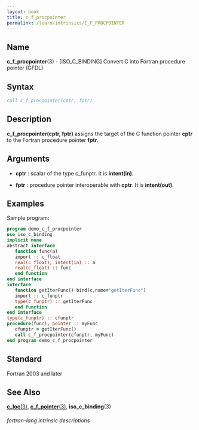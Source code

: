 ```yaml
---
layout: book
title: c_f_procpointer
permalink: /learn/intrinsics/C_F_PROCPOINTER
---
```

## __Name__

__c\_f\_procpointer__(3) - \[ISO\_C\_BINDING\] Convert C into Fortran procedure pointer
(GFDL)

## __Syntax__
```fortran
call c_f_procpointer(cptr, fptr)
```
## __Description__

__c\_f\_procpointer(cptr, fptr)__ assigns the target of the C function
pointer __cptr__ to the Fortran procedure pointer __fptr__.

## __Arguments__

  - __cptr__
    : scalar of the type c\_funptr. It is __intent(in)__.

  - __fptr__
    : procedure pointer interoperable with __cptr__. It is __intent(out)__.

## __Examples__

Sample program:

```fortran
program demo_c_f_procpointer
use iso_c_binding
implicit none
abstract interface
   function func(a)
   import :: c_float
   real(c_float), intent(in) :: a
   real(c_float) :: func
   end function
end interface
interface
   function getIterFunc() bind(c,name="getIterFunc")
   import :: c_funptr
   type(c_funptr) :: getIterFunc
   end function
end interface
type(c_funptr) :: cfunptr
procedure(func), pointer :: myFunc
   cfunptr = getIterFunc()
   call c_f_procpointer(cfunptr, myFunc)
end program demo_c_f_procpointer
```

## __Standard__

Fortran 2003 and later

## __See Also__

[__c\_loc__(3)](C_LOC),
[__c\_f\_pointer__(3)](C_F_POINTER),
__iso\_c\_binding__(3)

###### fortran-lang intrinsic descriptions
